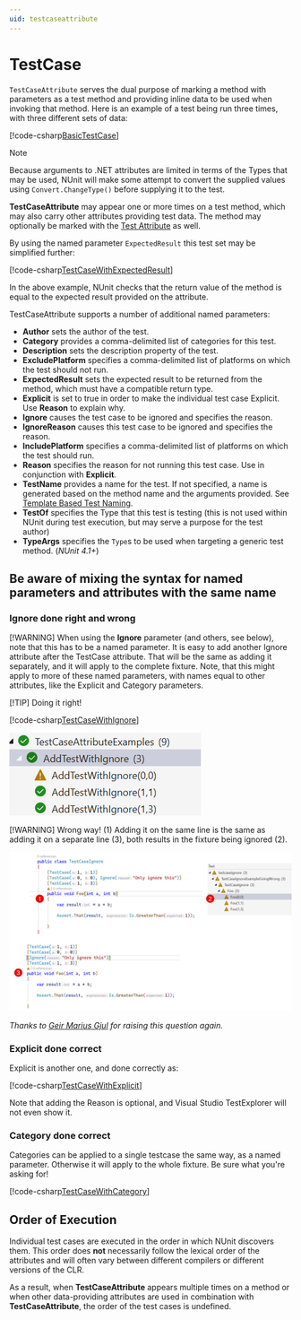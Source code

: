 ```yaml
---
uid: testcaseattribute
---
```


# TestCase

`TestCaseAttribute` serves the dual purpose of marking a method with parameters as a test method and providing inline
data to be used when invoking that method. Here is an example of a test being run three times, with three different sets
of data:

[!code-csharp[BasicTestCase](~/snippets/Snippets.NUnit/Attributes/TestCaseAttributeExamples.cs#BasicTestCase)]

> [!NOTE]
> Because arguments to .NET attributes are limited in terms of the Types that may be used, NUnit will make some
> attempt to convert the supplied values using `Convert.ChangeType()` before supplying it to the test.

**TestCaseAttribute** may appear one or more times on a test method, which may also carry other attributes providing
test data. The method may optionally be marked with the [Test Attribute](test.md) as well.

By using the named parameter `ExpectedResult` this test set may be simplified further:

[!code-csharp[TestCaseWithExpectedResult](~/snippets/Snippets.NUnit/Attributes/TestCaseAttributeExamples.cs#TestCaseWithExpectedResult)]

In the above example, NUnit checks that the return value of the method is equal to the expected result provided on the
attribute.

TestCaseAttribute supports a number of additional named parameters:

* **Author** sets the author of the test.
* **Category** provides a comma-delimited list of categories for this test.
* **Description** sets the description property of the test.
* **ExcludePlatform** specifies a comma-delimited list of platforms on which the test should not run.
* **ExpectedResult** sets the expected result to be returned from the method, which must have a compatible return type.
* **Explicit** is set to true in order to make the individual test case Explicit. Use **Reason** to explain why.
* **Ignore** causes the test case to be ignored and specifies the reason.
* **IgnoreReason** causes this test case to be ignored and specifies the reason.
* **IncludePlatform** specifies a comma-delimited list of platforms on which the test should run.
* **Reason** specifies the reason for not running this test case. Use in conjunction with **Explicit**.
* **TestName** provides a name for the test. If not specified, a name is generated based on the method name and the
  arguments provided. See [Template Based Test Naming](xref:templatebasedtestnaming).
* **TestOf** specifies the Type that this test is testing (this is not used within NUnit during test execution,
  but may serve a purpose for the test author)
* **TypeArgs** specifies the `Type`s to be used when targeting a generic test method. (_NUnit 4.1+_)

## Be aware of mixing the syntax for named parameters and attributes with the same name

### Ignore done right and wrong

[!WARNING]
When using the **Ignore** parameter (and others, see below), note that this has to be a named parameter. It is easy to add another Ignore attribute after the TestCase attribute. That will be the same as adding it separately, and it will apply to the complete fixture. Note, that this might apply to more of these named parameters, with names equal to other attributes, like the Explicit and Category parameters.

[!TIP]
Doing it right!

[!code-csharp[TestCaseWithIgnore](~/snippets/Snippets.NUnit/Attributes/TestCaseAttributeExamples.cs#TestCaseWithIgnore)]

![TestCaseIgnoreDoneCorrect](../../../../images/TestCaseIgnoreDoneCorrect.png)

[!WARNING]
Wrong way! (1) Adding it on the same line is the same as adding it on a separate line (3), both results in the fixture being ignored (2).

![TestCaseIgnoreGoneWrong](../../../../images/TestCaseIgnoreGoneWrong.png)

_Thanks to [Geir Marius Gjul](https://github.com/GeirMG) for raising this question again._

### Explicit done correct

Explicit is another one, and done correctly as:

[!code-csharp[TestCaseWithExplicit](~/snippets/Snippets.NUnit/Attributes/TestCaseAttributeExamples.cs#TestCaseWithExplicit)]

Note that adding the Reason is optional, and Visual Studio TestExplorer will not even show it.

### Category done correct

Categories can be applied to a single testcase the same way, as a named parameter. Otherwise it will apply to the whole fixture. Be sure what you're asking for!

[!code-csharp[TestCaseWithCategory](~/snippets/Snippets.NUnit/Attributes/TestCaseAttributeExamples.cs#TestCaseWithCategory)]

## Order of Execution

Individual test cases are executed in the order in which NUnit discovers them. This order does **not** necessarily
follow the lexical order of the attributes and will often vary between different compilers or different versions of the
CLR.

As a result, when **TestCaseAttribute** appears multiple times on a method or when other data-providing attributes are
used in combination with **TestCaseAttribute**, the order of the test cases is undefined.
